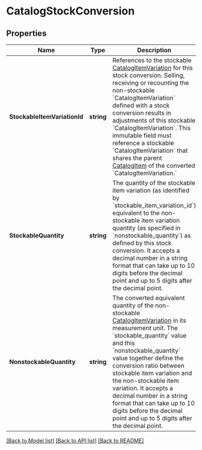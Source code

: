 # CatalogStockConversion

## Properties
Name | Type | Description | Notes
------------ | ------------- | ------------- | -------------
**StockableItemVariationId** | **string** | References to the stockable [CatalogItemVariation](entity:CatalogItemVariation) for this stock conversion. Selling, receiving or recounting the non-stockable &#x60;CatalogItemVariation&#x60; defined with a stock conversion results in adjustments of this stockable &#x60;CatalogItemVariation&#x60;. This immutable field must reference a stockable &#x60;CatalogItemVariation&#x60; that shares the parent [CatalogItem](entity:CatalogItem) of the converted &#x60;CatalogItemVariation.&#x60; | [default to null]
**StockableQuantity** | **string** | The quantity of the stockable item variation (as identified by &#x60;stockable_item_variation_id&#x60;) equivalent to the non-stockable item variation quantity (as specified in &#x60;nonstockable_quantity&#x60;) as defined by this stock conversion.  It accepts a decimal number in a string format that can take up to 10 digits before the decimal point and up to 5 digits after the decimal point. | [default to null]
**NonstockableQuantity** | **string** | The converted equivalent quantity of the non-stockable [CatalogItemVariation](entity:CatalogItemVariation) in its measurement unit. The &#x60;stockable_quantity&#x60; value and this &#x60;nonstockable_quantity&#x60; value together define the conversion ratio between stockable item variation and the non-stockable item variation. It accepts a decimal number in a string format that can take up to 10 digits before the decimal point and up to 5 digits after the decimal point. | [default to null]

[[Back to Model list]](../README.md#documentation-for-models) [[Back to API list]](../README.md#documentation-for-api-endpoints) [[Back to README]](../README.md)

